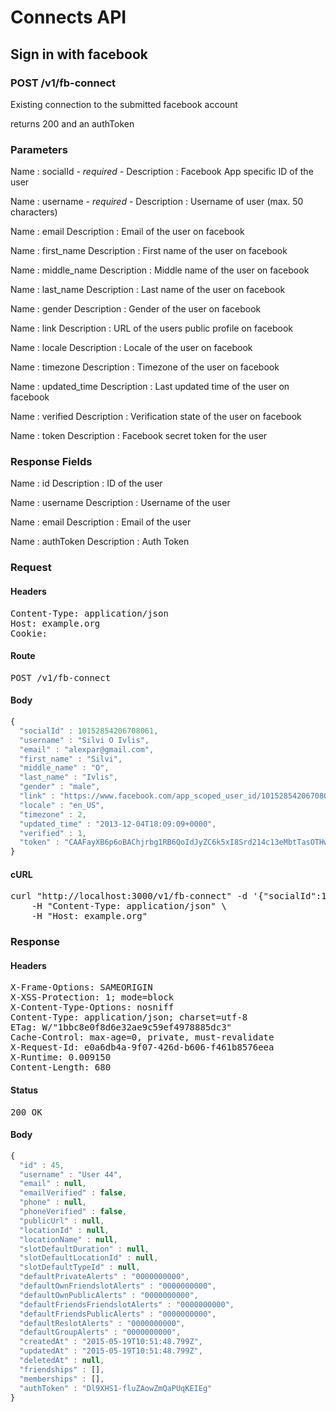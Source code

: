 # Connects API

## Sign in with facebook

### POST /v1/fb-connect

Existing connection to the submitted facebook account

returns 200 and an authToken

### Parameters

Name : socialId *- required -*
Description : Facebook App specific ID of the user

Name : username *- required -*
Description : Username of user (max. 50 characters)

Name : email
Description : Email of the user on facebook

Name : first_name
Description : First name of the user on facebook

Name : middle_name
Description : Middle name of the user on facebook

Name : last_name
Description : Last name of the user on facebook

Name : gender
Description : Gender of the user on facebook

Name : link
Description : URL of the users public profile on facebook

Name : locale
Description : Locale of the user on facebook

Name : timezone
Description : Timezone of the user on facebook

Name : updated_time
Description : Last updated time of the user on facebook

Name : verified
Description : Verification state of the user on facebook

Name : token
Description : Facebook secret token for the user


### Response Fields

Name : id
Description : ID of the user

Name : username
Description : Username of the user

Name : email
Description : Email of the user

Name : authToken
Description : Auth Token

### Request

#### Headers

<pre>Content-Type: application/json
Host: example.org
Cookie: </pre>

#### Route

<pre>POST /v1/fb-connect</pre>

#### Body
```javascript
{
  "socialId" : 10152854206708061,
  "username" : "Silvi O Ivlis",
  "email" : "alexpar@gmail.com",
  "first_name" : "Silvi",
  "middle_name" : "O",
  "last_name" : "Ivlis",
  "gender" : "male",
  "link" : "https://www.facebook.com/app_scoped_user_id/10152854206708061/",
  "locale" : "en_US",
  "timezone" : 2,
  "updated_time" : "2013-12-04T18:09:09+0000",
  "verified" : 1,
  "token" : "CAAFayXB6p6oBAChjrbg1RB6QoIdJyZC6k5xI8Srd214c13eMbtTasOTHwueRfw7jTqRiHSyOh4a9mOvN81obZCtQBBfrnVWjovjC8N00J0bfStxQLXVD3AfSgL8GSSXkkyO8mbTM85jidp4WZCZAAdCjQzNEmoelrnDow9tgILcF2fJrK3t1PZBcHh0II51ub9VvHaZC4ujQgsGPIZCmyuCDbZCUk7UMuul5o6telCWe0taZCRFsdwrHj"
}
```


#### cURL

<pre class="request">curl &quot;http://localhost:3000/v1/fb-connect&quot; -d &#39;{&quot;socialId&quot;:10152854206708061,&quot;username&quot;:&quot;Silvi O Ivlis&quot;,&quot;email&quot;:&quot;alexpar@gmail.com&quot;,&quot;first_name&quot;:&quot;Silvi&quot;,&quot;middle_name&quot;:&quot;O&quot;,&quot;last_name&quot;:&quot;Ivlis&quot;,&quot;gender&quot;:&quot;male&quot;,&quot;link&quot;:&quot;https://www.facebook.com/app_scoped_user_id/10152854206708061/&quot;,&quot;locale&quot;:&quot;en_US&quot;,&quot;timezone&quot;:2,&quot;updated_time&quot;:&quot;2013-12-04T18:09:09+0000&quot;,&quot;verified&quot;:1,&quot;token&quot;:&quot;CAAFayXB6p6oBAChjrbg1RB6QoIdJyZC6k5xI8Srd214c13eMbtTasOTHwueRfw7jTqRiHSyOh4a9mOvN81obZCtQBBfrnVWjovjC8N00J0bfStxQLXVD3AfSgL8GSSXkkyO8mbTM85jidp4WZCZAAdCjQzNEmoelrnDow9tgILcF2fJrK3t1PZBcHh0II51ub9VvHaZC4ujQgsGPIZCmyuCDbZCUk7UMuul5o6telCWe0taZCRFsdwrHj&quot;}&#39; -X POST \
	-H &quot;Content-Type: application/json&quot; \
	-H &quot;Host: example.org&quot;</pre>

### Response

#### Headers

<pre>X-Frame-Options: SAMEORIGIN
X-XSS-Protection: 1; mode=block
X-Content-Type-Options: nosniff
Content-Type: application/json; charset=utf-8
ETag: W/&quot;1bbc8e0f8d6e32ae9c59ef4978885dc3&quot;
Cache-Control: max-age=0, private, must-revalidate
X-Request-Id: e0a6db4a-9f07-426d-b606-f461b8576eea
X-Runtime: 0.009150
Content-Length: 680</pre>

#### Status

<pre>200 OK</pre>

#### Body

```javascript
{
  "id" : 45,
  "username" : "User 44",
  "email" : null,
  "emailVerified" : false,
  "phone" : null,
  "phoneVerified" : false,
  "publicUrl" : null,
  "locationId" : null,
  "locationName" : null,
  "slotDefaultDuration" : null,
  "slotDefaultLocationId" : null,
  "slotDefaultTypeId" : null,
  "defaultPrivateAlerts" : "0000000000",
  "defaultOwnFriendslotAlerts" : "0000000000",
  "defaultOwnPublicAlerts" : "0000000000",
  "defaultFriendsFriendslotAlerts" : "0000000000",
  "defaultFriendsPublicAlerts" : "0000000000",
  "defaultReslotAlerts" : "0000000000",
  "defaultGroupAlerts" : "0000000000",
  "createdAt" : "2015-05-19T10:51:48.799Z",
  "updatedAt" : "2015-05-19T10:51:48.799Z",
  "deletedAt" : null,
  "friendships" : [],
  "memberships" : [],
  "authToken" : "Dl9XHS1-fluZAowZmQaPUqKEIEg"
}
```
